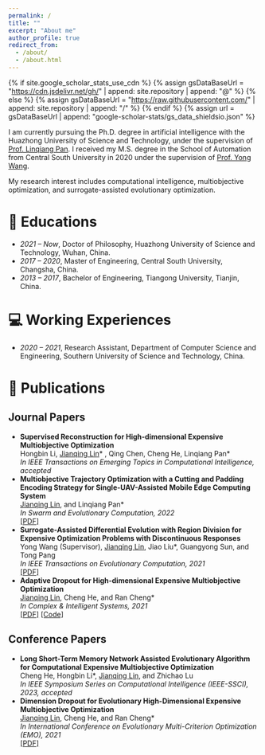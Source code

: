 ```yaml
---
permalink: /
title: ""
excerpt: "About me"
author_profile: true
redirect_from: 
  - /about/
  - /about.html
---
```


{% if site.google_scholar_stats_use_cdn %}
{% assign gsDataBaseUrl = "https://cdn.jsdelivr.net/gh/" | append: site.repository | append: "@" %}
{% else %}
{% assign gsDataBaseUrl = "https://raw.githubusercontent.com/" | append: site.repository | append: "/" %}
{% endif %}
{% assign url = gsDataBaseUrl | append: "google-scholar-stats/gs_data_shieldsio.json" %}

<span class='anchor' id='about-me'></span>

I am currently pursuing the Ph.D. degree in artificial intelligence with the Huazhong University of Science and Technology, under the supervision of [Prof. Linqiang Pan](http://faculty.hust.edu.cn/panlinqiang/zh_CN/index.htm). I received my M.S. degree in the School of Automation from Central South University in 2020 under the supervision of [Prof. Yong Wang](https://faculty.csu.edu.cn/wangyong/zh_CN/index.htm).

My research interest includes computational intelligence, multiobjective optimization, and surrogate-assisted evolutionary optimization. 
<!-- I have published more than 100 papers at the top international AI conferences with total <a href='https://scholar.google.com/citations?user=DhtAFkwAAAAJ'>google scholar citations <strong><span id='total_cit'>260000+</span></strong></a> (You can also use google scholar badge <a href='https://scholar.google.com/citations?user=DhtAFkwAAAAJ'><img src="https://img.shields.io/endpoint?url={{ url | url_encode }}&logo=Google%20Scholar&labelColor=f6f6f6&color=9cf&style=flat&label=citations"></a>). -->

# 📖 Educations
- *2021 – Now*, Doctor of Philosophy, Huazhong University of Science and Technology, Wuhan, China.
- *2017 – 2020*, Master of Engineering, Central South University, Changsha, China.
- *2013 – 2017*, Bachelor of Engineering, Tiangong University, Tianjin, China.

<!-- # 🔥 News -->
<!-- - *2022.02*: &nbsp;🎉🎉 Lorem ipsum dolor sit amet, consectetur adipiscing elit. Vivamus ornare aliquet ipsum, ac tempus justo dapibus sit amet.  -->
<!-- - *2022.02*: &nbsp;🎉🎉 Lorem ipsum dolor sit amet, consectetur adipiscing elit. Vivamus ornare aliquet ipsum, ac tempus justo dapibus sit amet.  -->

# 💻 Working Experiences
- *2020 – 2021*, Research Assistant, Department of Computer Science and Engineering, Southern University of Science and Technology, China.

# 📝 Publications 

## Journal Papers
<!--- **Surrogate-assisted Multiobjective Genes Selection Method for RNA-seq Data Classification**  <br>  -->
<!--  <ins>Jianqing Lin</ins>, Hanjing Jiang, Cheng He, and Linqiang Pan  <br>  -->
<!--  _Knowledge-Based Systems, in press_ --> 
<!--- **Variable Reconstruction for Evolutionary Large-scale Expensive Multiobjective Optimization**  <br>  -->
<!--  <ins>Jianqing Lin</ins>, Cheng He, Ye Tian, and Linqiang Pan  <br>  -->
<!--  _IEEE/CAA Journal of Automatica Sinica, in press_ --> 
<!--- **Computationally Expensive High-dimensional Multiobjective Optimization via Surrogate-assisted Reformulation and Decomposition**  <br>  -->
<!--  Linqiang Pan (Supervisor), <ins>Jianqing Lin</ins>, Handing Wang, Cheng He*, Kay Chen Tan, and Yaochu Jin  <br>  -->
<!--  _In IEEE Transactions on Evolutionary Computation, in press_ --> 
- **Supervised Reconstruction for High-dimensional Expensive Multiobjective Optimization**  <br> 
  Hongbin Li, <ins>Jianqing Lin</ins>* , Qing Chen, Cheng He, Linqiang Pan*  <br> 
  _In IEEE Transactions on Emerging Topics in Computational Intelligence, accepted_  
- **Multiobjective Trajectory Optimization with a Cutting and Padding Encoding Strategy for Single-UAV-Assisted Mobile Edge Computing System**  <br>
  <ins>Jianqing Lin</ins>, and Linqiang Pan*  <br>
  _In Swarm and Evolutionary Computation, 2022_  <br>
  [[PDF]](https://drive.google.com/file/d/1UD1vfxuLSYFMlKe8_gNxVJ2rbqBqHDJ1/view?usp=share_link)
- **Surrogate-Assisted Differential Evolution with Region Division for Expensive Optimization Problems with Discontinuous Responses**  <br>
  Yong Wang (Supervisor), <ins>Jianqing Lin</ins>, Jiao Liu*, Guangyong Sun, and Tong Pang  <br>
  _In IEEE Transactions on Evolutionary Computation, 2021_  <br>
  [[PDF]](https://drive.google.com/file/d/1lKJT3K6nAR8dxn4ZcAHp9yDdmlcxZPLQ/view?usp=share_link)
- **Adaptive Dropout for High-dimensional Expensive Multiobjective Optimization**  <br>
  <ins>Jianqing Lin</ins>, Cheng He, and Ran Cheng*  <br>
  _In Complex & Intelligent Systems, 2021_  <br>
  [[PDF]](https://link.springer.com/content/pdf/10.1007/s40747-021-00362-5.pdf?pdf=button) [[Code]](https://github.com/jqlincn/ADSAPSO)

## Conference Papers
- **Long Short-Term Memory Network Assisted Evolutionary Algorithm for Computational Expensive Multiobjective Optimization**  <br>
  Cheng He, Hongbin Li*, <ins>Jianqing Lin</ins>, and Zhichao Lu   <br>
  _In IEEE Symposium Series on Computational Intelligence (IEEE-SSCI), 2023, accepted_
- **Dimension Dropout for Evolutionary High-Dimensional Expensive Multiobjective Optimization**  <br>
  <ins>Jianqing Lin</ins>, Cheng He, and Ran Cheng*  <br>
  _In International Conference on Evolutionary Multi-Criterion Optimization (EMO), 2021_  <br>
  [[PDF]](https://drive.google.com/file/d/1BIKD8evvXME8rigSdMiWBVb89YH2w8wI/view?usp=share_link)

<!-- <div class='paper-box'><div class='paper-box-image'><div><div class="badge">CVPR 2016</div><img src='images/500x300.png' alt="sym" width="100%"></div></div> -->
<!-- <div class='paper-box-text' markdown="1"> -->

<!-- [Deep Residual Learning for Image Recognition](https://openaccess.thecvf.com/content_cvpr_2016/papers/He_Deep_Residual_Learning_CVPR_2016_paper.pdf) -->

<!-- **Kaiming He**, Xiangyu Zhang, Shaoqing Ren, Jian Sun -->

<!-- [**Project**](https://scholar.google.com/citations?view_op=view_citation&hl=zh-CN&user=DhtAFkwAAAAJ&citation_for_view=DhtAFkwAAAAJ:ALROH1vI_8AC) <strong><span class='show_paper_citations' data='DhtAFkwAAAAJ:ALROH1vI_8AC'></span></strong> -->
<!-- - Lorem ipsum dolor sit amet, consectetur adipiscing elit. Vivamus ornare aliquet ipsum, ac tempus justo dapibus sit amet.  -->
<!-- </div> -->
<!-- </div> -->

<!-- - [Lorem ipsum dolor sit amet, consectetur adipiscing elit. Vivamus ornare aliquet ipsum, ac tempus justo dapibus sit amet](https://github.com), A, B, C, **CVPR 2020** -->

<!-- # 🎖 Honors and Awards -->
<!-- - *2021.10* Lorem ipsum dolor sit amet, consectetur adipiscing elit. Vivamus ornare aliquet ipsum, ac tempus justo dapibus sit amet.  -->
<!-- - *2021.09* Lorem ipsum dolor sit amet, consectetur adipiscing elit. Vivamus ornare aliquet ipsum, ac tempus justo dapibus sit amet.  -->

<!-- # 💬 Invited Talks -->
<!-- - *2021.06*, Lorem ipsum dolor sit amet, consectetur adipiscing elit. Vivamus ornare aliquet ipsum, ac tempus justo dapibus sit amet.  -->
<!-- - *2021.03*, Lorem ipsum dolor sit amet, consectetur adipiscing elit. Vivamus ornare aliquet ipsum, ac tempus justo dapibus sit amet.  \| [\[video\]](https://github.com/) -->

<!-- # 💻 Internships -->
<!-- - *2019.05 - 2020.02*, [Lorem](https://github.com/), China. -->

<!--# 📌 Professional Services  -->
<!--- Editor: BIC-TA 2022 -->
<!--- PC Members: IEEE CIFEr 2022 -->
<!--- Journal Reviewer: Memetic Computing, Complex & Intelligent System -->
